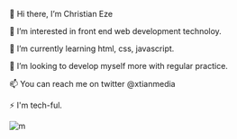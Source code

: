 👋 Hi there, I’m Christian Eze

👀 I’m interested in front end web development technoloy.

🌱 I’m currently learning html, css, javascript.

💞️ I’m looking to develop myself more with regular practice.

📫 You can reach me on twitter @xtianmedia

⚡ I'm tech-ful.

![m](https://user-images.githubusercontent.com/102808500/176751933-8a6089d3-59cd-44e8-823f-da723a15811c.jpg)
